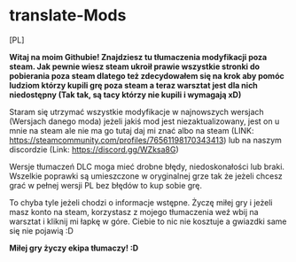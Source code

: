 # translate-Mods
[PL]


**Witaj na moim Githubie! Znajdziesz tu tłumaczenia modyfikacji poza steam. Jak pewnie wiesz steam ukroił prawie wszystkie stronki do pobierania poza steam dlatego też zdecydowałem się na krok aby pomóc ludziom którzy kupili grę poza steam a teraz warsztat jest dla nich niedostępny (Tak tak, są tacy którzy nie kupili i wymagają xD)**


Staram się utrzymać wszystkie modyfikacje w najnowszych wersjach (Wersjach danego moda) jeżeli jakiś mod jest niezaktualizowany, jest on u mnie na steam ale nie ma go tutaj daj mi znać albo na steam (LINK: https://steamcommunity.com/profiles/76561198170343413) lub na naszym discordzie (Link: https://discord.gg/WZksa8G) 


Wersje tłumaczeń DLC moga mieć drobne błędy, niedoskonałości lub braki. Wszelkie poprawki są umieszczone w oryginalnej grze tak że jeżeli chcesz grać w pełnej wersji PL bez błędów to kup sobie grę. 

To chyba tyle jeżeli chodzi o informacje wstępne. Życzę miłej gry i jeżeli masz konto na steam, korzystasz z mojego tłumaczenia weź wbij na warsztat i kliknij mi łapkę w góre. Ciebie to nic nie kosztuje a gwiazdki same się nie pojawią :D 

**Miłej gry życzy ekipa tłumaczy! :D**
